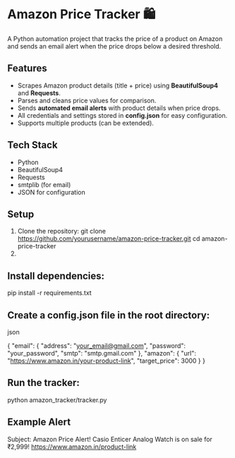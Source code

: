 # Amazon Price Tracker 🛍️

A Python automation project that tracks the price of a product on Amazon and sends an email alert when the price drops below a desired threshold.

## Features
- Scrapes Amazon product details (title + price) using **BeautifulSoup4** and **Requests**.
- Parses and cleans price values for comparison.
- Sends **automated email alerts** with product details when price drops.
- All credentials and settings stored in **config.json** for easy configuration.
- Supports multiple products (can be extended).

## Tech Stack
- Python
- BeautifulSoup4
- Requests
- smtplib (for email)
- JSON for configuration

## Setup
1. Clone the repository:
   git clone https://github.com/yourusername/amazon-price-tracker.git
   cd amazon-price-tracker
2. 
## Install dependencies:

pip install -r requirements.txt

## Create a config.json file in the root directory:

json

{
  "email": {
    "address": "your_email@gmail.com",
    "password": "your_password",
    "smtp": "smtp.gmail.com"
  },
  "amazon": {
    "url": "https://www.amazon.in/your-product-link",
    "target_price": 3000
  }
}

## Run the tracker:

python amazon_tracker/tracker.py

## Example Alert

Subject: Amazon Price Alert!
Casio Enticer Analog Watch is on sale for ₹2,999!
https://www.amazon.in/product-link